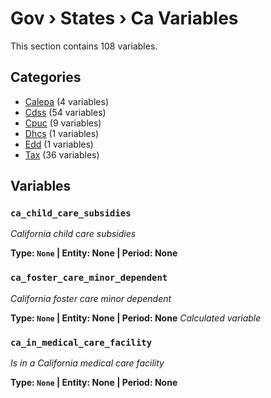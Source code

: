# Gov › States › Ca Variables

This section contains 108 variables.

## Categories

- [Calepa](calepa/index.md) (4 variables)
- [Cdss](cdss/index.md) (54 variables)
- [Cpuc](cpuc/index.md) (9 variables)
- [Dhcs](dhcs/index.md) (1 variables)
- [Edd](edd/index.md) (1 variables)
- [Tax](tax/index.md) (36 variables)

## Variables

### `ca_child_care_subsidies`
*California child care subsidies*

**Type: `None` | Entity: None | Period: None**

### `ca_foster_care_minor_dependent`
*California foster care minor dependent*

**Type: `None` | Entity: None | Period: None**
*Calculated variable*

### `ca_in_medical_care_facility`
*Is in a California medical care facility*

**Type: `None` | Entity: None | Period: None**
